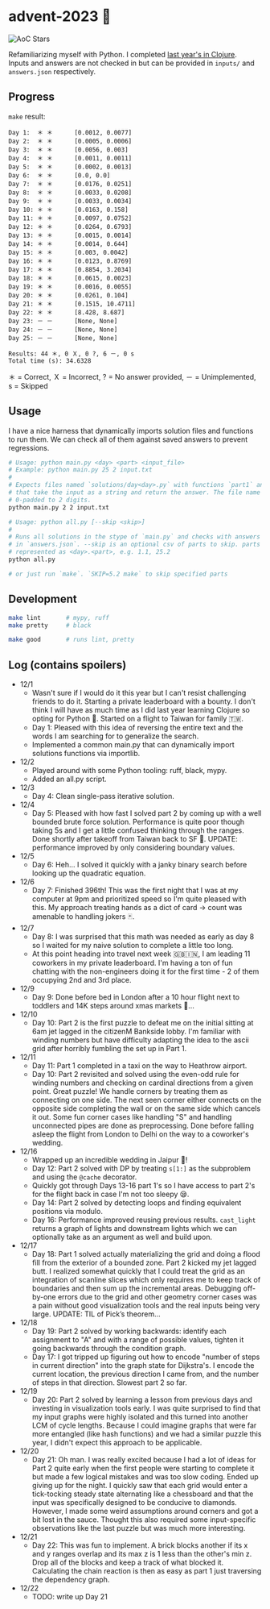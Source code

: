 # advent-2023 🎄

![AoC Stars](https://img.shields.io/badge/44-%F0%9F%8C%9F-yellow)

Refamiliarizing myself with Python. I completed [last year's in Clojure](https://github.com/elh/advent-2022).<br>
Inputs and answers are not checked in but can be provided in `inputs/` and `answers.json` respectively.

## Progress

`make` result:
```
Day 1:	＊ ＊ 	 [0.0012, 0.0077]
Day 2:	＊ ＊ 	 [0.0005, 0.0006]
Day 3:	＊ ＊ 	 [0.0056, 0.003]
Day 4:	＊ ＊ 	 [0.0011, 0.0011]
Day 5:	＊ ＊ 	 [0.0002, 0.0013]
Day 6:	＊ ＊ 	 [0.0, 0.0]
Day 7:	＊ ＊ 	 [0.0176, 0.0251]
Day 8:	＊ ＊ 	 [0.0033, 0.0208]
Day 9:	＊ ＊ 	 [0.0033, 0.0034]
Day 10:	＊ ＊ 	 [0.0163, 0.158]
Day 11:	＊ ＊ 	 [0.0097, 0.0752]
Day 12:	＊ ＊ 	 [0.0264, 0.6793]
Day 13:	＊ ＊ 	 [0.0015, 0.0014]
Day 14:	＊ ＊ 	 [0.0014, 0.644]
Day 15:	＊ ＊ 	 [0.003, 0.0042]
Day 16:	＊ ＊ 	 [0.0123, 0.8769]
Day 17:	＊ ＊ 	 [0.8854, 3.2034]
Day 18:	＊ ＊ 	 [0.0615, 0.0023]
Day 19:	＊ ＊ 	 [0.0016, 0.0055]
Day 20:	＊ ＊ 	 [0.0261, 0.104]
Day 21:	＊ ＊ 	 [0.1515, 10.4711]
Day 22:	＊ ＊ 	 [8.428, 8.687]
Day 23:	－ － 	 [None, None]
Day 24:	－ － 	 [None, None]
Day 25:	－ － 	 [None, None]

Results: 44 ＊, 0 Ｘ, 0 ?, 6 －, 0 s
Total time (s): 34.6328
```

＊ = Correct, Ｘ = Incorrect, ? = No answer provided, － = Unimplemented, s = Skipped

## Usage

I have a nice harness that dynamically imports solution files and functions to run them. We can check all of them against saved answers to prevent regressions.

```bash
# Usage: python main.py <day> <part> <input_file>
# Example: python main.py 25 2 input.txt
#
# Expects files named `solutions/day<day>.py` with functions `part1` and `part2`
# that take the input as a string and return the answer. The file name <day> is
# 0-padded to 2 digits.
python main.py 2 2 input.txt

# Usage: python all.py [--skip <skip>]
#
# Runs all solutions in the stype of `main.py` and checks with answers present
# in `answers.json`. --skip is an optional csv of parts to skip. parts are
# represented as <day>.<part>, e.g. 1.1, 25.2
python all.py

# or just run `make`. `SKIP=5.2 make` to skip specified parts
```

## Development

```bash
make lint       # mypy, ruff
make pretty     # black

make good       # runs lint, pretty
```

## Log (contains spoilers)

* 12/1
  * Wasn't sure if I would do it this year but I can't resist challenging friends to do it. Starting a private leaderboard with a bounty. I don't think I will have as much time as I did last year learning Clojure so opting for Python 🐍. Started on a flight to Taiwan for family 🇹🇼.
  * Day 1: Pleased with this idea of reversing the entire text and the words I am searching for to generalize the search.
  * Implemented a common main.py that can dynamically import solutions functions via importlib.
* 12/2
  * Played around with some Python tooling: ruff, black, mypy.
  * Added an all.py script.
* 12/3
  * Day 4: Clean single-pass iterative solution.
* 12/4
  * Day 5: Pleased with how fast I solved part 2 by coming up with a well bounded brute force solution. Performance is quite poor though taking 5s and I get a little confused thinking through the ranges. Done shortly after takeoff from Taiwan back to SF 🌉. UPDATE: performance improved by only considering boundary values.
* 12/5
  * Day 6: Heh... I solved it quickly with a janky binary search before looking up the quadratic equation.
* 12/6
  * Day 7: Finished 396th! This was the first night that I was at my computer at 9pm and prioritized speed so I'm quite pleased with this. My approach treating hands as a dict of card -> count was amenable to handling jokers 🃏.
* 12/7
  * Day 8: I was surprised that this math was needed as early as day 8 so I waited for my naive solution to complete a little too long.
  * At this point heading into travel next week 🇬🇧🇮🇳, I am leading 11 coworkers in my private leaderboard. I'm having a ton of fun chatting with the non-engineers doing it for the first time - 2 of them occupying 2nd and 3rd place.
* 12/9
  * Day 9: Done before bed in London after a 10 hour flight next to toddlers and 14K steps around xmas markets 🎅...
* 12/10
  * Day 10: Part 2 is the first puzzle to defeat me on the initial sitting at 6am jet lagged in the citizenM Bankside lobby. I'm familiar with winding numbers but have difficulty adapting the idea to the ascii grid after horribly fumbling the set up in Part 1.
* 12/11
  * Day 11: Part 1 completed in a taxi on the way to Heathrow airport.
  * Day 10: Part 2 revisited and solved using the even-odd rule for winding numbers and checking on cardinal directions from a given point. Great puzzle! We handle corners by treating them as connecting on one side. The next seen corner either connects on the opposite side completing the wall or on the same side which cancels it out. Some fun corner cases like handling "S" and handling unconnected pipes are done as preprocessing. Done before falling asleep the flight from London to Delhi on the way to a coworker's wedding.
* 12/16
  * Wrapped up an incredible wedding in Jaipur 🎊!
  * Day 12: Part 2 solved with DP by treating `s[1:]` as the subproblem and using the `@cache` decorator.
  * Quickly got through Days 13-16 part 1's so I have access to part 2's for the flight back in case I'm not too sleepy 😪.
  * Day 14: Part 2 solved by detecting loops and finding equivalent positions via modulo.
  * Day 16: Performance improved reusing previous results. `cast_light` returns a graph of lights and downstream lights which we can optionally take as an argument as well and build upon.
* 12/17
  * Day 18: Part 1 solved actually materializing the grid and doing a flood fill from the exterior of a bounded zone. Part 2 kicked my jet lagged butt. I realized somewhat quickly that I could treat the grid as an integration of scanline slices which only requires me to keep track of boundaries and then sum up the incremental areas. Debugging off-by-one errors due to the grid and other geometry corner cases was a pain without good visualization tools and the real inputs being very large. UPDATE: TIL of Pick’s theorem...
* 12/18
  * Day 19: Part 2 solved by working backwards: identify each assignment to "A" and with a range of possible values, tighten it going backwards through the condition graph.
  * Day 17: I got tripped up figuring out how to encode "number of steps in current direction" into the graph state for Dijkstra's. I encode the current location, the previous direction I came from, and the number of steps in that direction. Slowest part 2 so far.
* 12/19
  * Day 20: Part 2 solved by learning a lesson from previous days and investing in visualization tools early. I was quite surprised to find that my input graphs were highly isolated and this turned into another LCM of cycle lengths. Because I could imagine graphs that were far more entangled (like hash functions) and we had a similar puzzle this year, I didn't expect this approach to be applicable.
* 12/20
  * Day 21: Oh man. I was really excited because I had a lot of ideas for Part 2 quite early when the first people were starting to complete it but made a few logical mistakes and was too slow coding. Ended up giving up for the night. I quickly saw that each grid would enter a tick-tocking steady state alternating like a chessboard and that the input was specifically designed to be conducive to diamonds. However, I made some weird assumptions around corners and got a bit lost in the sauce. Thought this also required some input-specific observations like the last puzzle but was much more interesting.
* 12/21
  * Day 22: This was fun to implement. A brick blocks another if its x and y ranges overlap and its max z is 1 less than the other's min z. Drop all of the blocks and keep a track of what blocked it. Calculating the chain reaction is then as easy as part 1 just traversing the dependency graph.
* 12/22
  * TODO: write up Day 21
